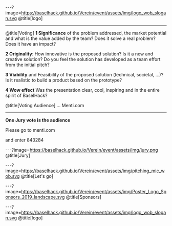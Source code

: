 ---?image=https://baselhack.github.io/Verein/event/assets/img/logo_wob_slogan.svg
@title[logo]

---
@title[Voting]
**1 Significance** of the problem addressed, the market potential and what is the value added by the team? Does it solve a real problem? Does it have an impact?

**2 Originality**: How innovative is the proposed solution? Is it a new and creative solution? Do you feel the solution has developed as a team effort from the initial pitch?

**3 Viability** and Feasibility of the proposed solution (technical, societal, ...)? Is it realistic to build a product based on the prototype? 

**4 Wow effect** Was the presentation clear, cool, inspiring and in the entire spirit of BaselHack?

@title[Voting Audience]
... Menti.com

---
**One Jury vote is the audience** 

Please go to menti.com 

and enter 843284

---?image=https://baselhack.github.io/Verein/event/assets/img/jury.png
@title[Jury]

---?image=https://baselhack.github.io/Verein/event/assets/img/pitching_mic_wob.svg
@title[Let's go]

---?image=https://baselhack.github.io/Verein/event/assets/img/Poster_Logo_Sponsors_2019_landscape.svg
@title[Sponsors]

---?image=https://baselhack.github.io/Verein/event/assets/img/logo_wob_slogan.svg
@title[logo]
